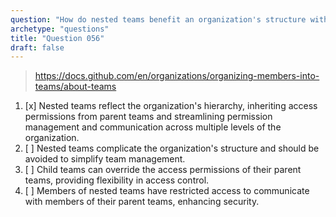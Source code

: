 ```yaml
---
question: "How do nested teams benefit an organization's structure within GitHub?"
archetype: "questions"
title: "Question 056"
draft: false
---
```


> https://docs.github.com/en/organizations/organizing-members-into-teams/about-teams
1. [x] Nested teams reflect the organization's hierarchy, inheriting access permissions from parent teams and streamlining permission management and communication across multiple levels of the organization.
1. [ ] Nested teams complicate the organization's structure and should be avoided to simplify team management.
1. [ ] Child teams can override the access permissions of their parent teams, providing flexibility in access control.
1. [ ] Members of nested teams have restricted access to communicate with members of their parent teams, enhancing security.
